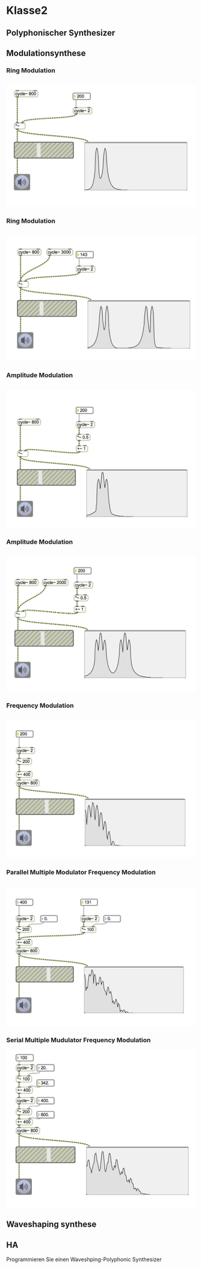 # Klasse2

## Polyphonischer Synthesizer









## Modulationsynthese

### Ring Modulation
![](Klasse2/rm.png)
---
### Ring Modulation
![](Klasse2/rm2.png)
---
### Amplitude Modulation
![](Klasse2/am.png)
---
### Amplitude Modulation
![](Klasse2/am2.png)
---
### Frequency Modulation
![](Klasse2/fm.png)
---
### Parallel Multiple Modulator Frequency Modulation
![](Klasse2/pmmfm.png)
---
### Serial Multiple Mudulator Frequency Modulation
![](Klasse2/smmfm.png)


## Waveshaping synthese







## HA

Programmieren Sie einen Waveshping-Polyphonic Synthesizer
